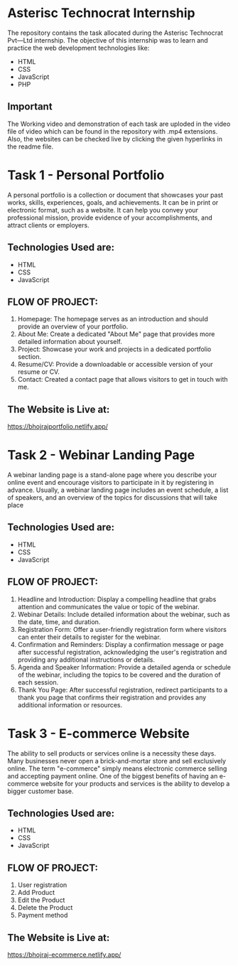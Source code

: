# Asterisc Technocrat Internship
The repository contains the task allocated during the Asterisc Technocrat Pvt—Ltd internship.
The objective of this internship was to learn and practice the web development technologies like:
* HTML
* CSS
* JavaScript
* PHP

## Important
The Working video and demonstration of each task are uploded in the video file of video which can be found in the repository with .mp4 extensions.
Also, the websites can be checked live by clicking the given hyperlinks in the readme file.



# Task 1 - Personal Portfolio
A personal portfolio is a collection or document that showcases your past works, skills, experiences, goals, and achievements. It can be in print or electronic format, such as a website. It can help you convey your professional mission, provide evidence of your accomplishments, and attract clients or employers.

## Technologies Used are:
- HTML
- CSS
- JavaScript



## FLOW OF PROJECT:
1. Homepage: The homepage serves as an introduction and should provide an overview of your portfolio.
2. About Me: Create a dedicated "About Me" page that provides more detailed information about yourself.
3. Project: Showcase your work and projects in a dedicated portfolio section.
4. Resume/CV: Provide a downloadable or accessible version of your resume or CV.
5. Contact: Created a contact page that allows visitors to get in touch with me.

## The Website is Live at: 
https://bhojrajportfolio.netlify.app/



# Task 2 - Webinar Landing Page
A webinar landing page is a stand-alone page where you describe your online event and encourage visitors to participate in it by registering in advance. Usually, a webinar landing page includes an event schedule, a list of speakers, and an overview of the topics for discussions that will take place

## Technologies Used are:
- HTML
- CSS
- JavaScript

## FLOW OF PROJECT:
1. Headline and Introduction: Display a compelling headline that grabs attention and communicates the
value or topic of the webinar.
2. Webinar Details: Include detailed information about the webinar, such as the date, time, and duration.
3. Registration Form: Offer a user-friendly registration form where visitors can enter their details to
register for the webinar.
4. Confirmation and Reminders: Display a confirmation message or page after successful registration,
acknowledging the user's registration and providing any additional instructions or details.
5. Agenda and Speaker Information: Provide a detailed agenda or schedule of the webinar, including the
topics to be covered and the duration of each session.
6. Thank You Page: After successful registration, redirect participants to a thank you page that confirms their
registration and provides any additional information or resources.




# Task 3 - E-commerce Website
The ability to sell products or services online is a necessity these days. Many businesses never open a brick-and-mortar store and sell exclusively online. The term "e-commerce" simply means electronic commerce selling and accepting payment online. One of the biggest benefits of having an e-commerce website for your products and services is the ability to develop a bigger customer base.

## Technologies Used are:
- HTML
- CSS
- JavaScript


## FLOW OF PROJECT:
1. User registration
2. Add Product
3. Edit the Product
4. Delete the Product
6. Payment method

## The Website is Live at: 
https://bhojraj-ecommerce.netlify.app/









